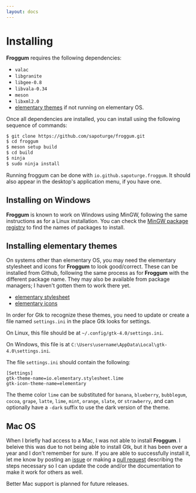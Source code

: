 ```yaml
---
layout: docs
---
```


# Installing

**Froggum** requires the following dependencies:

 * `valac`
 * `libgranite`
 * `libgee-0.8`
 * `libvala-0.34`
 * `meson`
 * `libxml2.0`
 * [elementary themes](#installing-elementary-themes) if not running on elementary OS.

Once all dependencies are installed, you can install using the following sequence of commands:

```bash
$ git clone https://github.com/sapoturge/froggum.git
$ cd froggum
$ meson setup build
$ cd build
$ ninja
$ sudo ninja install
```

Running froggum can be done with `io.github.sapoturge.froggum`. It should also appear in the
desktop's application menu, if you have one.

## Installing on Windows

**Froggum** is known to work on Windows using MinGW, following the same instructions as for a Linux
installation. You can check the [MinGW package registry](https://packages.msys2.org/packages) to
find the names of packages to install.

## Installing elementary themes

On systems other than elementary OS, you may need the elementary stylesheet and icons for
**Froggum** to look good/correct. These can be installed from Github, following the same process as
for **Froggum** with the different package name. They may also be available from package managers;
I haven't gotten them to work there yet.

 * [elementary stylesheet](https://github.com/elementary/stylesheet)
 * [elementary icons](https://github.com/elementary/icons)

In order for Gtk to recognize these themes, you need to update or create a file named `settings.ini`
in the place Gtk looks for settings.

On Linux, this file should be at `~/.config/gtk-4.0/settings.ini`.

On Windows, this file is at `C:\Users\username\AppData\Local\gtk-4.0\settings.ini`.

The file `settings.ini` should contain the following:

```
[Settings]
gtk-theme-name=io.elementary.stylesheet.lime
gtk-icon-theme-name=elementary
```

The theme color `lime` can be substituted for `banana`, `blueberry`, `bubblegum`, `cocoa`, `grape`,
`latte`, `lime`, `mint`, `orange`, `slate`, or `strawberry`, and can optionally have a `-dark`
suffix to use the dark version of the theme.

## Mac OS 

When I briefly had access to a Mac, I was not able to install **Froggum**. I beleive this was due
to not being able to install Gtk, but it has been over a year and I don't remember for sure. If you
are able to successfully install it, let me know by posting an
[issue](https://github.com/sapoturge/froggum/issues/new) or making a
[pull request](https://github.com/sapoturge/froggum/compare) describing the steps necessary so I
can update the code and/or the documentation to make it work for others as well.

Better Mac support is planned for future releases.
